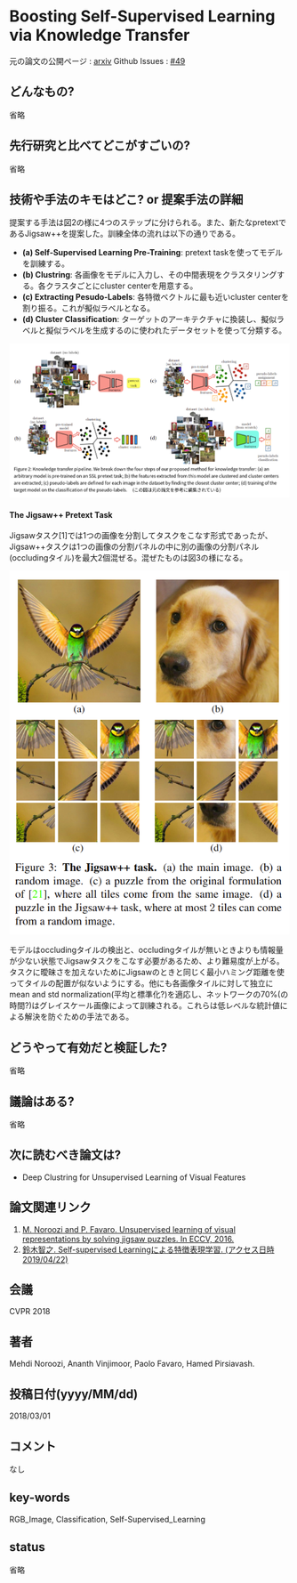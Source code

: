 # Boosting Self-Supervised Learning via Knowledge Transfer

元の論文の公開ページ : [arxiv](https://arxiv.org/abs/1805.00385)
Github Issues : [#49](https://github.com/Obarads/obarads.github.io/issues/49)

## どんなもの?
省略

## 先行研究と比べてどこがすごいの?
省略

## 技術や手法のキモはどこ? or 提案手法の詳細
提案する手法は図2の様に4つのステップに分けられる。また、新たなpretextであるJigsaw++を提案した。訓練全体の流れは以下の通りである。

- **(a) Self-Supervised Learning Pre-Training**: pretext taskを使ってモデルを訓練する。
- **(b) Clustring**: 各画像をモデルに入力し、その中間表現をクラスタリングする。各クラスタごとにcluster centerを用意する。
- **(c) Extracting Pesudo-Labels**: 各特徴ベクトルに最も近いcluster centerを割り振る。これが擬似ラベルとなる。
- **(d) Cluster Classification**: ターゲットのアーキテクチャに換装し、擬似ラベルと擬似ラベルを生成するのに使われたデータセットを使って分類する。

![fig2](img/BSLvKT/fig2.png)

#### The Jigsaw++ Pretext Task
Jigsawタスク[1]では1つの画像を分割してタスクをこなす形式であったが、Jigsaw++タスクは1つの画像の分割パネルの中に別の画像の分割パネル(occludingタイル)を最大2個混ぜる。混ぜたものは図3の様になる。

![fig3](img/BSLvKT/fig3.png)

モデルはoccludingタイルの検出と、occludingタイルが無いときよりも情報量が少ない状態でJigsawタスクをこなす必要があるため、より難易度が上がる。タスクに曖昧さを加えないためにJigsawのときと同じく最小ハミング距離を使ってタイルの配置が似ないようにする。他にも各画像タイルに対して独立にmean and std normalization(平均と標準化?)を適応し、ネットワークの70%(の時間?)はグレイスケール画像によって訓練される。これらは低レベルな統計値による解決を防ぐための手法である。

## どうやって有効だと検証した?
省略

## 議論はある?
省略

## 次に読むべき論文は?
- Deep Clustring for Unsupervised Learning of Visual Features

## 論文関連リンク
1. [M. Noroozi and P. Favaro. Unsupervised learning of visual representations by solving jigsaw puzzles. In ECCV, 2016.](https://arxiv.org/abs/1603.09246)
2. [鈴⽊智之. Self-supervised Learningによる特徴表現学習. (アクセス日時 2019/04/22)](http://hirokatsukataoka.net/temp/cvpaper.challenge/SSL_0929_final.pdf)

## 会議
CVPR 2018

## 著者
Mehdi Noroozi, Ananth Vinjimoor, Paolo Favaro, Hamed Pirsiavash.

## 投稿日付(yyyy/MM/dd)
2018/03/01

## コメント
なし

## key-words
RGB_Image, Classification, Self-Supervised_Learning

## status
省略